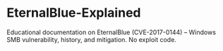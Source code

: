 # EternalBlue-Explained
Educational documentation on EternalBlue (CVE-2017-0144) – Windows SMB vulnerability, history, and mitigation. No exploit code.
